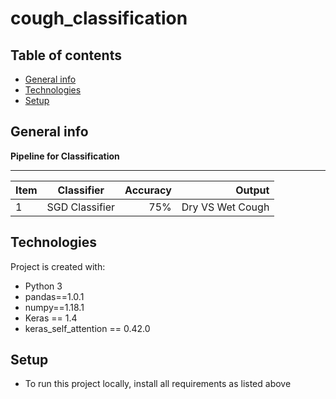 # cough_classification


## Table of contents
* [General info](#general-info)
* [Technologies](#technologies)
* [Setup](#setup)


## General info
**Pipeline for Classification**			



---
| Item      |    Classifier    | Accuracy |     Output  |
| ------------- |:-------------:| -----:| --------:|
| 1       |     SGD Classifier            | 75%| Dry VS Wet Cough 

 
	
## Technologies
Project is created with:
* Python 3
* pandas==1.0.1
* numpy==1.18.1
* Keras == 1.4
* keras_self_attention == 0.42.0


## Setup

* To run this project locally, install all requirements as listed above


